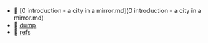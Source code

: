* 📄 [0 introduction - a city in a mirror.md](0 introduction - a city in a mirror.md)
* 📄 [dump](dump)
* 📂 [refs](refs)
